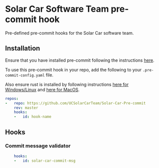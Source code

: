 # Solar Car Software Team pre-commit hook

Pre-defined pre-commit hooks for the Solar Car software team.

## Installation

Ensure that you have installed pre-commit following the instructions [here](https://pre-commit.com/#install).

To use this pre-commit hook in your repo, add the following to your `.pre-commit-config.yaml` file.

Also ensure rust is installed by following instructions [here for Windows/Linux](https://www.rust-lang.org/tools/install) and [here for MacOS](https://sourabhbajaj.com/mac-setup/Rust/).

```yaml
repos:
-   repo: https://github.com/UCSolarCarTeam/Solar-Car-Pre-commit
    rev: master
    hooks:
    -   id: hook-name
```

## Hooks

### Commit message validator

```yaml
    hooks:
    -   id: solar-car-commit-msg
```
